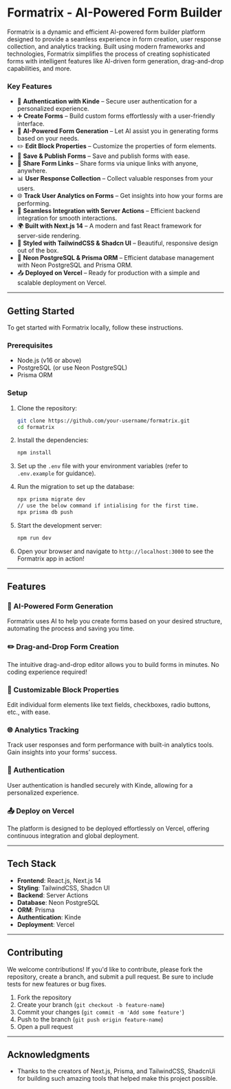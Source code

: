 # Formatrix - AI-Powered Form Builder

Formatrix is a dynamic and efficient AI-powered form builder platform designed to provide a seamless experience in form creation, user response collection, and analytics tracking. Built using modern frameworks and technologies, Formatrix simplifies the process of creating sophisticated forms with intelligent features like AI-driven form generation, drag-and-drop capabilities, and more.

### Key Features
- 🔐 **Authentication with Kinde** – Secure user authentication for a personalized experience.
- ➕ **Create Forms** – Build custom forms effortlessly with a user-friendly interface.
- 🧠 **AI-Powered Form Generation** – Let AI assist you in generating forms based on your needs.
- ✏️ **Edit Block Properties** – Customize the properties of form elements.
- 💾 **Save & Publish Forms** – Save and publish forms with ease.
- 🔗 **Share Form Links** – Share forms via unique links with anyone, anywhere.
- 📊 **User Response Collection** – Collect valuable responses from your users.
- 🌐 **Track User Analytics on Forms** – Get insights into how your forms are performing.
- 🚀 **Seamless Integration with Server Actions** – Efficient backend integration for smooth interactions.
- 🌍 **Built with Next.js 14** – A modern and fast React framework for server-side rendering.
- 🎨 **Styled with TailwindCSS & Shadcn UI** – Beautiful, responsive design out of the box.
- 💾 **Neon PostgreSQL & Prisma ORM** – Efficient database management with Neon PostgreSQL and Prisma ORM.
- 📤 **Deployed on Vercel** – Ready for production with a simple and scalable deployment on Vercel.

---

## Getting Started

To get started with Formatrix locally, follow these instructions.

### Prerequisites
- Node.js (v16 or above)
- PostgreSQL (or use Neon PostgreSQL)
- Prisma ORM

### Setup

1. Clone the repository:

    ```bash
    git clone https://github.com/your-username/formatrix.git
    cd formatrix
    ```

2. Install the dependencies:

    ```bash
    npm install
    ```

3. Set up the `.env` file with your environment variables (refer to `.env.example` for guidance).

4. Run the migration to set up the database:

    ```bash
    npx prisma migrate dev
    // use the below command if intialising for the first time.
    npx prisma db push 
    ```

5. Start the development server:

    ```bash
    npm run dev
    ```

6. Open your browser and navigate to `http://localhost:3000` to see the Formatrix app in action!

---

## Features

### 🧠 AI-Powered Form Generation
Formatrix uses AI to help you create forms based on your desired structure, automating the process and saving you time.

### ✏️ Drag-and-Drop Form Creation
The intuitive drag-and-drop editor allows you to build forms in minutes. No coding experience required!

### 🎨 Customizable Block Properties
Edit individual form elements like text fields, checkboxes, radio buttons, etc., with ease.

### 🌐 Analytics Tracking
Track user responses and form performance with built-in analytics tools. Gain insights into your forms’ success.

### 🔐 Authentication
User authentication is handled securely with Kinde, allowing for a personalized experience.

### 📤 Deploy on Vercel
The platform is designed to be deployed effortlessly on Vercel, offering continuous integration and global deployment.

---

## Tech Stack

- **Frontend**: React.js, Next.js 14
- **Styling**: TailwindCSS, Shadcn UI
- **Backend**: Server Actions
- **Database**: Neon PostgreSQL
- **ORM**: Prisma
- **Authentication**: Kinde
- **Deployment**: Vercel

---

## Contributing

We welcome contributions! If you'd like to contribute, please fork the repository, create a branch, and submit a pull request. Be sure to include tests for new features or bug fixes.

1. Fork the repository
2. Create your branch (`git checkout -b feature-name`)
3. Commit your changes (`git commit -m 'Add some feature'`)
4. Push to the branch (`git push origin feature-name`)
5. Open a pull request

---

## Acknowledgments

- Thanks to the creators of Next.js, Prisma, and TailwindCSS, ShadcnUi for building such amazing tools that helped make this project possible.
